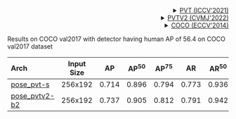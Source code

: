 <!-- [BACKBONE] -->

<details>
<summary align="right"><a href="https://arxiv.org/abs/2102.12122">PVT (ICCV'2021)</a></summary>

```bibtex
@inproceedings{wang2021pyramid,
  title={Pyramid vision transformer: A versatile backbone for dense prediction without convolutions},
  author={Wang, Wenhai and Xie, Enze and Li, Xiang and Fan, Deng-Ping and Song, Kaitao and Liang, Ding and Lu, Tong and Luo, Ping and Shao, Ling},
  booktitle={Proceedings of the IEEE/CVF International Conference on Computer Vision},
  pages={568--578},
  year={2021}
}
```

</details>

<details>
<summary align="right"><a href="https://arxiv.org/abs/2106.13797">PVTV2 (CVMJ'2022)</a></summary>

```bibtex
@article{wang2022pvt,
  title={PVT v2: Improved baselines with Pyramid Vision Transformer},
  author={Wang, Wenhai and Xie, Enze and Li, Xiang and Fan, Deng-Ping and Song, Kaitao and Liang, Ding and Lu, Tong and Luo, Ping and Shao, Ling},
  journal={Computational Visual Media},
  pages={1--10},
  year={2022},
  publisher={Springer}
}
```

</details>

<!-- [DATASET] -->

<details>
<summary align="right"><a href="https://link.springer.com/chapter/10.1007/978-3-319-10602-1_48">COCO (ECCV'2014)</a></summary>

```bibtex
@inproceedings{lin2014microsoft,
  title={Microsoft coco: Common objects in context},
  author={Lin, Tsung-Yi and Maire, Michael and Belongie, Serge and Hays, James and Perona, Pietro and Ramanan, Deva and Doll{\'a}r, Piotr and Zitnick, C Lawrence},
  booktitle={European conference on computer vision},
  pages={740--755},
  year={2014},
  organization={Springer}
}
```

</details>

Results on COCO val2017 with detector having human AP of 56.4 on COCO val2017 dataset

| Arch                                          | Input Size |  AP   | AP<sup>50</sup> | AP<sup>75</sup> |  AR   | AR<sup>50</sup> |                     ckpt                      |                      log                      |
| :-------------------------------------------- | :--------: | :---: | :-------------: | :-------------: | :---: | :-------------: | :-------------------------------------------: | :-------------------------------------------: |
| [pose_pvt-s](/configs/body_2d_keypoint/topdown_heatmap/coco/td-hm_pvt-s_8xb64-210e_coco-256x192.py) |  256x192   | 0.714 |      0.896      |      0.794      | 0.773 |      0.936      | [ckpt](https://download.openmmlab.com/mmpose/top_down/pvt/pvt_small_coco_256x192-4324a49d_20220501.pth) | [log](https://download.openmmlab.com/mmpose/top_down/pvt/pvt_small_coco_256x192_20220501.log.json) |
| [pose_pvtv2-b2](/configs/body_2d_keypoint/topdown_heatmap/coco/td-hm_pvtv2-b2_8xb64-210e_coco-256x192.py) |  256x192   | 0.737 |      0.905      |      0.812      | 0.791 |      0.942      | [ckpt](https://download.openmmlab.com/mmpose/top_down/pvt/pvtv2_b2_coco_256x192-b4212737_20220501.pth) | [log](https://download.openmmlab.com/mmpose/top_down/pvt/pvtv2_b2_coco_256x192_20220501.log.json) |
